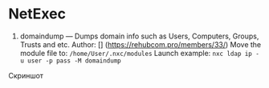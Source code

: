 # NetExec


1. domaindump — Dumps domain info such as Users, Computers, Groups, Trusts and etc.
Author: [] (https://rehubcom.pro/members/33/)
Move the module file to: 
`/home/User/.nxc/modules`
Launch example:
`nxc ldap ip -u user -p pass -M domaindump`

Скриншот
